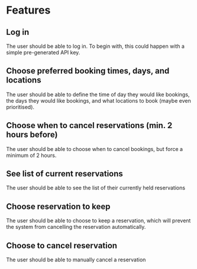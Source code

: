 # Features

## Log in
The user should be able to log in. To begin with, this could happen with a simple pre-generated API key.

## Choose preferred booking times, days, and locations
The user should be able to define the time of day they would like bookings, the days they would like bookings, and what locations to book (maybe even prioritised).

## Choose when to cancel reservations (min. 2 hours before)
The user should be able to choose when to cancel bookings, but force a minimum of 2 hours.

## See list of current reservations
The user should be able to see the list of their currently held reservations

## Choose reservation to keep
The user should be able to choose to keep a reservation, which will prevent the system from cancelling the reservation automatically.

## Choose to cancel reservation
The user should be able to manually cancel a reservation

